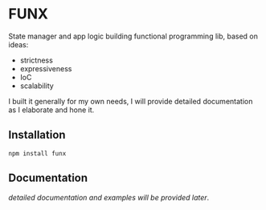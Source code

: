 # FUNX

State manager and app logic building functional programming lib, based on ideas:
- strictness
- expressiveness
- IoC
- scalability

I built it generally for my own needs, 
I will provide detailed documentation as I elaborate and hone it.

## Installation

`npm install funx`

## Documentation

*detailed documentation and examples will be provided later*.

